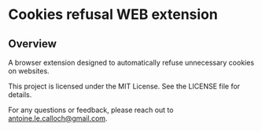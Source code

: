 # Cookies refusal WEB extension
## Overview
A browser extension designed to automatically refuse unnecessary cookies on websites.

This project is licensed under the MIT License. See the LICENSE file for details.

For any questions or feedback, please reach out to antoine.le.calloch@gmail.com.

